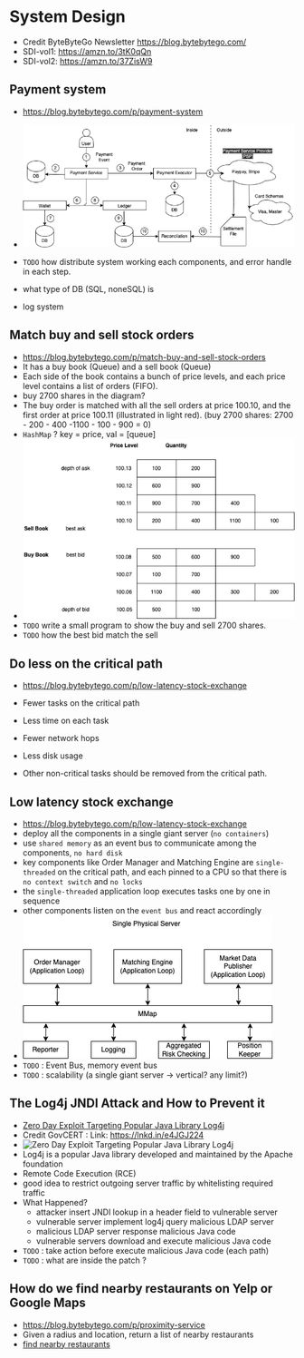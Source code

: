 # System Design

- Credit ByteByteGo Newsletter <https://blog.bytebytego.com/>
- SDI-vol1: <https://amzn.to/3tK0qQn>
- SDI-vol2: <https://amzn.to/37ZisW9>

## Payment system

- <https://blog.bytebytego.com/p/payment-system>

- ![Payment System](/A-System-Design/Img/payment_system.png)
- `TODO` how distribute system working each components, and error handle in each step.
- what type of DB (SQL, noneSQL) is
- log system

## Match buy and sell stock orders

- <https://blog.bytebytego.com/p/match-buy-and-sell-stock-orders>
- It has a buy book (Queue) and a sell book (Queue)
- Each side of the book contains a bunch of price levels, and each price level contains a list of orders (FIFO).
- buy 2700 shares in the diagram?
- The buy order is matched with all the sell orders at price 100.10, and the first order at price 100.11 (illustrated in light red). (buy 2700 shares: 2700 - 200 - 400 -1100 - 100 - 900 = 0)
- `HashMap` ? key = price, val = [queue]
- ![Match buy and sell stock orders](/A-System-Design/Img/match-buy-and-sell-stock-orders.png)
- `TODO` write a small program to show the buy and sell 2700 shares.
- `TODO` how the best bid match the sell

## Do less on the critical path

- <https://blog.bytebytego.com/p/low-latency-stock-exchange>

- Fewer tasks on the critical path
- Less time on each task
- Fewer network hops
- Less disk usage
- Other non-critical tasks should be removed from the critical path.

## Low latency stock exchange

- <https://blog.bytebytego.com/p/low-latency-stock-exchange>
- deploy all the components in a single giant server (`no containers`)
- use `shared memory` as an event bus to communicate among the components, `no hard disk`
- key components like Order Manager and Matching Engine are `single-threaded` on the critical path, and each pinned to a CPU so that there is `no context switch` and `no locks`
- the `single-threaded` application loop executes tasks one by one in sequence
- other components listen on the `event bus` and react accordingly
- ![Low latency stock exchange](/A-System-Design/Img/low-latency-stock-exchange.png)
- `TODO` : Event Bus, memory event bus
- `TODO` : scalability (a single giant server -> vertical? any limit?)

## The Log4j JNDI Attack and How to Prevent it

- [Zero Day Exploit Targeting Popular Java Library Log4j](https://www.govcert.ch/blog/zero-day-exploit-targeting-popular-java-library-log4j/)
- Credit GovCERT : Link: <https://lnkd.in/e4JGJ224>
- ![Zero Day Exploit Targeting Popular Java Library Log4j](https://www.govcert.ch/blog/zero-day-exploit-targeting-popular-java-library-log4j/assets/log4j_attack.png)
- Log4j is a popular Java library developed and maintained by the Apache foundation
- Remote Code Execution (RCE)
- good idea to restrict outgoing server traffic by whitelisting required traffic
- What Happened?
  - attacker insert JNDI lookup in a header field to vulnerable server
  - vulnerable server implement log4j query malicious LDAP server
  - malicious LDAP server response malicious Java code
  - vulnerable servers download and execute malicious Java code
- `TODO` : take action before execute malicious Java code (each path)
- `TODO` : what are inside the patch ?

## How do we find nearby restaurants on Yelp or Google Maps

- <https://blog.bytebytego.com/p/proximity-service>
- Given a radius and location, return a list of nearby restaurants
- [find nearby restaurants](/A-System-Design/Img/find-nearby-restaurants.png)
